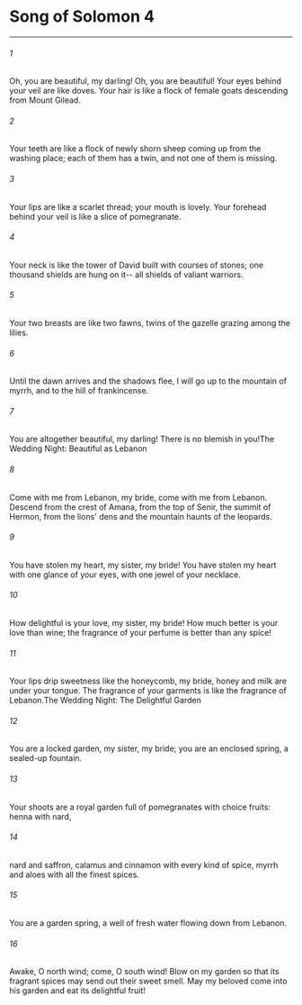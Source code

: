 # Song of Solomon 4
***



###### 1 
Oh, you are beautiful, my darling! Oh, you are beautiful! Your eyes behind your veil are like doves. Your hair is like a flock of female goats descending from Mount Gilead. 

###### 2 
Your teeth are like a flock of newly shorn sheep coming up from the washing place; each of them has a twin, and not one of them is missing. 

###### 3 
Your lips are like a scarlet thread; your mouth is lovely. Your forehead behind your veil is like a slice of pomegranate. 

###### 4 
Your neck is like the tower of David built with courses of stones; one thousand shields are hung on it-- all shields of valiant warriors. 

###### 5 
Your two breasts are like two fawns, twins of the gazelle grazing among the lilies. 

###### 6 
Until the dawn arrives and the shadows flee, I will go up to the mountain of myrrh, and to the hill of frankincense. 

###### 7 
You are altogether beautiful, my darling! There is no blemish in you!The Wedding Night: Beautiful as Lebanon 

###### 8 
Come with me from Lebanon, my bride, come with me from Lebanon. Descend from the crest of Amana, from the top of Senir, the summit of Hermon, from the lions' dens and the mountain haunts of the leopards. 

###### 9 
You have stolen my heart, my sister, my bride! You have stolen my heart with one glance of your eyes, with one jewel of your necklace. 

###### 10 
How delightful is your love, my sister, my bride! How much better is your love than wine; the fragrance of your perfume is better than any spice! 

###### 11 
Your lips drip sweetness like the honeycomb, my bride, honey and milk are under your tongue. The fragrance of your garments is like the fragrance of Lebanon.The Wedding Night: The Delightful Garden 

###### 12 
You are a locked garden, my sister, my bride; you are an enclosed spring, a sealed-up fountain. 

###### 13 
Your shoots are a royal garden full of pomegranates with choice fruits: henna with nard, 

###### 14 
nard and saffron, calamus and cinnamon with every kind of spice, myrrh and aloes with all the finest spices. 

###### 15 
You are a garden spring, a well of fresh water flowing down from Lebanon. 

###### 16 
Awake, O north wind; come, O south wind! Blow on my garden so that its fragrant spices may send out their sweet smell. May my beloved come into his garden and eat its delightful fruit!

